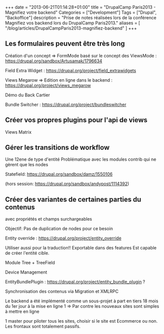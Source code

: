 +++
date = "2013-06-21T01:14:28+01:00"
title = "DrupalCamp Paris2013 - Magnifiez votre backend"
Categories = ["Development"]
Tags = ["Drupal", "Backoffice"]
description = "Prise de notes réalisées lors de la conférence Magnifiez vos backend lors du DrupalCamp Paris2013."
aliases = [
  "/blog/articles/DrupalCampParis2013-magnifiez-backend"
]
+++

## Les formulaires peuvent être très long

Création d'un concept => FormMode basé sur le concept des ViewsMode : https://drupal.org/sandbox/Artusamak/1796634

Field Extra Widget : https://drupal.org/project/field_extrawidgets

Views Megarow => Edition en ligne dans le backend : https://drupal.org/project/views_megarow

Démo du Back Cartier

Bundle Switcher : https://drupal.org/project/bundleswitcher


## Créer vos propres plugins pour l'api de views
Views Matrix

## Gérer les transitions de workflow
Une 12ene de type d'entité
Problématique avec les modules contrib qui ne gèrent que les nodes

Statefield: https://drupal.org/sandbox/damz/1550106

(hors session: https://drupal.org/sandbox/andypost/1114392)

## Créer des variantes de certaines parties du contenus
avec propriétés et champs surchargeables

Objectif: Pas de duplication de nodes pour ce besoin

Entity override : https://drupal.org/project/entity_override

Utiliser aussi pour la traduction!!
Exportable dans des features
Est capable de créer l'entité cible.

Module Tree + TreeField

Device Management

EntityBundlePlugin : https://drupal.org/project/entity_bundle_plugin ?

Synchronisation des contenus via Migration et XMLRPC



Le backend a été implémenté comme un sous-projet à part en tiers
18 mois du 1er jour à la mise en ligne 1 => Par contre les nouveaux sites sont simples à mettre en ligne

1 master pour piloter tous les sites, choisir si le site est Ecommerce ou non.
Les frontaux sont totalement passifs.
